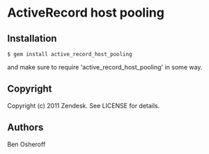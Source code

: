 # ActiveRecord host pooling

## Installation

    $ gem install active_record_host_pooling

and make sure to require 'active\_record\_host\_pooling' in some way.


## Copyright

Copyright (c) 2011 Zendesk. See LICENSE for details.

## Authors
Ben Osheroff
